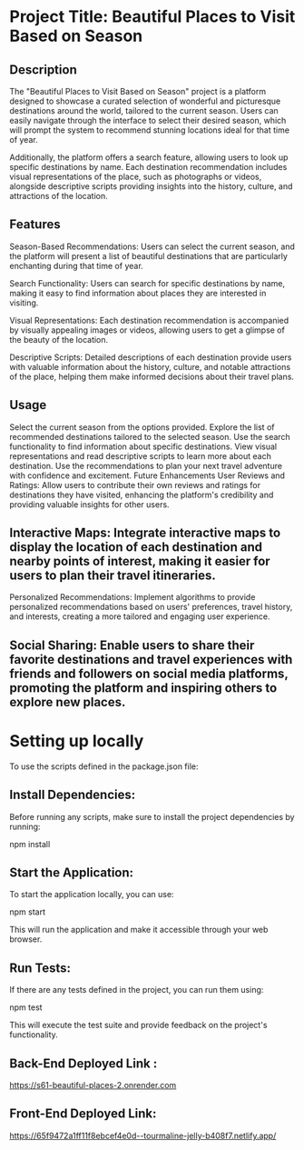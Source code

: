 # Project Title: Beautiful Places to Visit Based on Season

## Description

The "Beautiful Places to Visit Based on Season" project is a platform designed to showcase a curated selection of wonderful and picturesque destinations around the world, tailored to the current season. Users can easily navigate through the interface to select their desired season, which will prompt the system to recommend stunning locations ideal for that time of year.

Additionally, the platform offers a search feature, allowing users to look up specific destinations by name. Each destination recommendation includes visual representations of the place, such as photographs or videos, alongside descriptive scripts providing insights into the history, culture, and attractions of the location.

## Features

Season-Based Recommendations: Users can select the current season, and the platform will present a list of beautiful destinations that are particularly enchanting during that time of year.

Search Functionality: Users can search for specific destinations by name, making it easy to find information about places they are interested in visiting.

Visual Representations: Each destination recommendation is accompanied by visually appealing images or videos, allowing users to get a glimpse of the beauty of the location.

Descriptive Scripts: Detailed descriptions of each destination provide users with valuable information about the history, culture, and notable attractions of the place, helping them make informed decisions about their travel plans.

## Usage

Select the current season from the options provided.
Explore the list of recommended destinations tailored to the selected season.
Use the search functionality to find information about specific destinations.
View visual representations and read descriptive scripts to learn more about each destination.
Use the recommendations to plan your next travel adventure with confidence and excitement.
Future Enhancements
User Reviews and Ratings: Allow users to contribute their own reviews and ratings for destinations they have visited, enhancing the platform's credibility and providing valuable insights for other users.

## Interactive Maps: Integrate interactive maps to display the location of each destination and nearby points of interest, making it easier for users to plan their travel itineraries.

Personalized Recommendations: Implement algorithms to provide personalized recommendations based on users' preferences, travel history, and interests, creating a more tailored and engaging user experience.

## Social Sharing: Enable users to share their favorite destinations and travel experiences with friends and followers on social media platforms, promoting the platform and inspiring others to explore new places.

# Setting up locally

To use the scripts defined in the package.json file:

## Install Dependencies:

Before running any scripts, make sure to install the project dependencies by running:

npm install

## Start the Application:

To start the application locally, you can use:

npm start

This will run the application and make it accessible through your web browser.

## Run Tests:

If there are any tests defined in the project, you can run them using:

npm test

This will execute the test suite and provide feedback on the project's functionality.

## Back-End Deployed Link :
  https://s61-beautiful-places-2.onrender.com

## Front-End Deployed Link:

https://65f9472a1ff11f8ebcef4e0d--tourmaline-jelly-b408f7.netlify.app/
